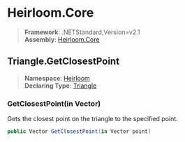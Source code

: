 # Heirloom.Core

> **Framework**: .NETStandard,Version=v2.1  
> **Assembly**: [Heirloom.Core][0]  

## Triangle.GetClosestPoint

> **Namespace**: [Heirloom][0]  
> **Declaring Type**: [Triangle][1]  

### GetClosestPoint(in Vector)

Gets the closest point on the triangle to the specified point.

```cs
public Vector GetClosestPoint(in Vector point)
```

[0]: ../../../Heirloom.Core.md
[1]: ../Triangle.md
